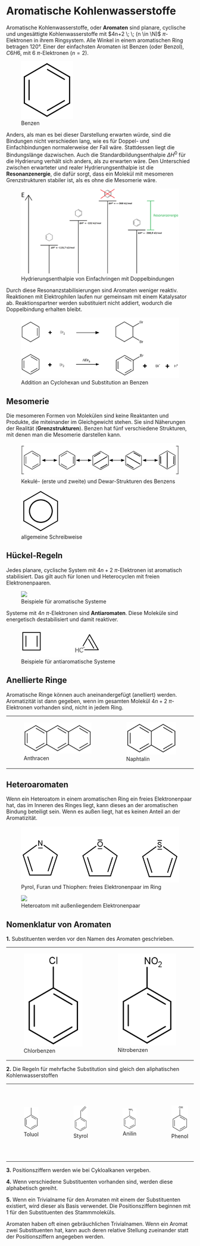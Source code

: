 # Aromatische Kohlenwasserstoffe

Aromatische Kohlenwasserstoffe, oder **Aromaten** sind planare, cyclische und ungesättigte Kohlenwasserstoffe mit $4n+2 \; \; (n \in \N)$ $\pi$-Elektronen in ihrem Ringsystem. Alle Winkel in einem aromatischen Ring betragen 120°. Einer der einfachsten Aromaten ist Benzen (oder Benzol), $C6H6$, mit 6 $\pi$-Elektronen ($n=2$).

<figure>
    <img src="./media/benzen.png">
    <figcaption>Benzen</figcaption>
</figure>

Anders, als man es bei dieser Darstellung erwarten würde, sind die Bindungen nicht verschieden lang, wie es für Doppel- und Einfachbindungen normalerweise der Fall wäre. Stattdessen liegt die Bindungslänge dazwischen. Auch die Standardbildungsenthalpie $\Delta H^0$ für die Hydrierung verhält sich anders, als zu erwarten wäre. Den Unterschied zwischen erwarteter und realer Hydrierungsenthalpie ist die **Resonanzenergie**, die dafür sorgt, dass ein Molekül mit mesomeren Grenzstrukturen stabiler ist, als es ohne die Mesomerie wäre.

<figure>
    <img src="./media/resonanzenergie.png">
    <figcaption>Hydrierungsenthalpie von Einfachringen mit Doppelbindungen</figcaption>
</figure>

Durch diese Resonanzstabilisierungen sind Aromaten weniger reaktiv. Reaktionen mit Elektrophilen laufen nur gemeinsam mit einem Katalysator ab. Reaktionspartner werden substituiert nicht addiert, wodurch die Doppelbindung erhalten bleibt. 

<figure>
    <img src="./media/cyclohexan_benzen.png">
    <figcaption>Addition an Cyclohexan und Substitution an Benzen</figcaption>
</figure>

## Mesomerie

Die mesomeren Formen von Molekülen sind keine Reaktanten und Produkte, die miteinander im Gleichgewicht stehen. Sie sind Näherungen der Realität (**Grenzstrukturen**). Benzen hat fünf verschiedene Strukturen, mit denen man die Mesomerie darstellen kann.

<figure>
    <img src="./media/mesomere_strukturen.png">
    <figcaption>Kekulé- (erste und zweite) und Dewar-Strukturen des Benzens</figcaption>
</figure>

<figure>
    <img src="./media/allg_mesomerie.png">
    <figcaption>allgemeine Schreibweise</figcaption>
</figure>

## Hückel-Regeln

Jedes planare, cyclische System mit $4n+2$ $\pi$-Elektronen ist aromatisch stabilisiert. Das gilt auch für Ionen und Heterocyclen mit freien Elektronenpaaren.

<figure>
    <img src="./media/Hückel.png">
    <figcaption>Beispiele für aromatische Systeme</figcaption>
</figure>

Systeme mit $4n$ $\pi$-Elektronen sind **Antiaromaten**. Diese Moleküle sind energetisch destabilisiert und damit reaktiver.

<figure>
    <img src="./media/antiaromaten.png">
    <figcaption>Beispiele für antiaromatische Systeme</figcaption>
</figure>

## Anellierte Ringe

Aromatische Ringe können auch aneinandergefügt (anelliert) werden. Aromatizität ist dann gegeben, wenn im gesamten Molekül $4n+2$ $\pi$-Elektronen vorhanden sind, nicht in jedem Ring.

<table>
    <tbody>
        <tr>
            <td>
                <figure>
                    <img src="./media/anthracen.png">
                    <figcaption>Anthracen</figcaption>
                </figure>
            </td>
            <td>
                <figure>
                    <img src="./media/naphtalin.png">
                    <figcaption>Naphtalin</figcaption>
                </figure>
            </td>
        </tr>
    </tbody>
</table>

## Heteroaromaten

Wenn ein Heteroatom in einem aromatischen Ring ein freies Elektronenpaar hat, das im Inneren des Ringes liegt, kann dieses an der aromatischen Bindung beteiligt sein. Wenn es außen liegt, hat es keinen Anteil an der Aromatizität.

<figure>
    <img src="./media/heteroaromaten.png">
    <figcaption>Pyrol, Furan und Thiophen: freies Elektronenpaar im Ring</figcaption>
</figure>

<figure>
    <img src="./media/außen.png">
    <figcaption>Heteroatom mit außenliegendem Elektronenpaar</figcaption>
</figure>

## Nomenklatur von Aromaten

**1.** Substituenten werden vor den Namen des Aromaten geschrieben.

<table>
    <tbody>
        <tr>
            <td>
                <figure>
                    <img src="./media/chlorbenzen.png">
                    <figcaption>Chlorbenzen</figcaption>
                </figure>
            </td>
            <td>
                <figure>
                    <img src="./media/Nitrobenzen.png">
                    <figcaption>Nitrobenzen</figcaption>
                </figure>
            </td>
        </tr>
    </tbody>
</table>

**2.** Die Regeln für mehrfache Substitution sind gleich den aliphatischen Kohlenwasserstoffen

<table>
    <tbody>
        <tr>
            <td>
                <figure>
                    <img src="./media/toluol.png" style="width: 200px">
                    <figcaption>Toluol</figcaption>
                </figure>
            </td>
            <td>
                <figure>
                    <img src="./media/styrol.png">
                    <figcaption>Styrol</figcaption>
                </figure>
            </td>
            <td>
                <figure>
                    <img src="./media/anilin.png">
                    <figcaption>Anilin</figcaption>
                </figure>
            </td>
            <td>
                <figure>
                    <img src="./media/phenol.png">
                    <figcaption>Phenol</figcaption>
                </figure>
            </td>
            <td>
                <figure>
                    <img src="./media/benzaldehyd.png">
                    <figcaption>Benzaldehyd</figcaption>
                </figure>
            </td>
            <td>
                <figure>
                    <img src="./media/benzoesäure.png">
                    <figcaption>Benzoesäure</figcaption>
                </figure>
            </td>
        </tr>
    </tbody>
</table>

**3.** Positionsziffern werden wie bei Cykloalkanen vergeben.



**4.** Wenn verschiedene Substituenten vorhanden sind, werden diese alphabetisch gereiht.



**5.** Wenn ein Trivialname für den Aromaten mit einem der Substituenten existiert, wird dieser als Basis verwendet. Die Positionsziffern beginnen mit 1 für den Substituenten des Stammmoleküls.



Aromaten haben oft einen gebräuchlichen Trivialnamen. Wenn ein Aromat zwei Substituenten hat, kann auch deren relative Stellung zueinander statt der Positionsziffern angegeben werden.

